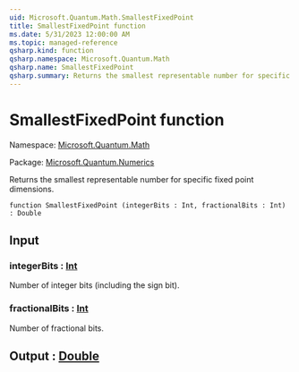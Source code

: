 ```yaml
---
uid: Microsoft.Quantum.Math.SmallestFixedPoint
title: SmallestFixedPoint function
ms.date: 5/31/2023 12:00:00 AM
ms.topic: managed-reference
qsharp.kind: function
qsharp.namespace: Microsoft.Quantum.Math
qsharp.name: SmallestFixedPoint
qsharp.summary: Returns the smallest representable number for specific fixed point dimensions.
---
```


# SmallestFixedPoint function

Namespace: [Microsoft.Quantum.Math](xref:Microsoft.Quantum.Math)

Package: [Microsoft.Quantum.Numerics](https://nuget.org/packages/Microsoft.Quantum.Numerics)


Returns the smallest representable number for specific fixed point dimensions.

```qsharp
function SmallestFixedPoint (integerBits : Int, fractionalBits : Int) : Double
```


## Input

### integerBits : [Int](xref:microsoft.quantum.qsharp.valueliterals#int-literals)

Number of integer bits (including the sign bit).


### fractionalBits : [Int](xref:microsoft.quantum.qsharp.valueliterals#int-literals)

Number of fractional bits.



## Output : [Double](xref:microsoft.quantum.qsharp.valueliterals#double-literals)

